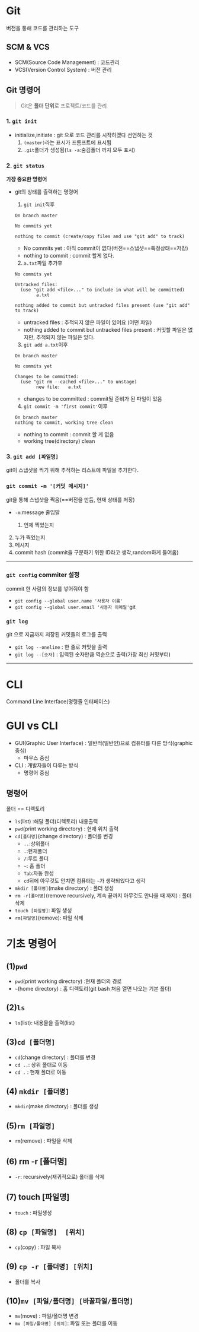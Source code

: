 # Git

버전을 통해 코드를 관리하는 도구



## SCM & VCS

* SCM(Source Code Management) : 코드관리
* VCS(Version Control System) : 버전 관리



## Git 명령어

> Git은 **폴더 단위**로 프로젝트/코드를 관리

### 1. `git init`

* initialize,initiate : git 으로 코드 관리를 시작하겠다 선언하는 것
  1. `(master)`라는 표시가 프롬프트에 표시됨
  2. `.git`폴더가 생성됨(`ls -a`:숨김폴더 까지 모두 표시)



### 2. `git status`

**가장 중요한 명령어**

* git의 상태를 출력하는 명령어

  1. `git init`직후

  ```
  On branch master
  
  No commits yet
  
  nothing to commit (create/copy files and use "git add" to track)
  ```

  * No commits yet : 아직 commit이 없다(버전==스냅샷==특정상태==저장)
  * nothing to commit : commit 할게 없다.

  

  2. `a.txt`파일 추가후

  ```
  No commits yet
  
  Untracked files:
    (use "git add <file>..." to include in what will be committed)
          a.txt
  
  nothing added to commit but untracked files present (use "git add" to track)
  
  ```

  * untracked files : 추적되지 않은 파일이 있어요 (어떤 파일)
  * nothing added to commit but untracked files present : 커밋할 파일은 없지만, 추적되지 않는 파일은 있다.

  3. `git add a.txt`이후

  ```
  On branch master
  
  No commits yet
  
  Changes to be committed:
    (use "git rm --cached <file>..." to unstage)
          new file:   a.txt
  
  ```

  * changes to be committed : commit될 준비가 된 파일이 있음

  4. `git commit -m 'first commit'`이후

  ```
  On branch master
  nothing to commit, working tree clean
  
  ```

  * nothing to commit : commit 할 게 없음
  * working tree(directory) clean 



### 3. `git add [파일명]`

git이 스냅샷을 찍기 위해 추적하는 리스트에 파일을 추가한다.



### `git commit -m '[커밋 메시지]'`

git을 통해 스냅샷을 찍음(==버전을 만듬, 현재 상태를 저장)

* `-m`:message 줄임말

  1. 언제 찍었는지
2. 누가 찍었는지
  3. 메시지
4. commit hash (commit을 구분하기 위한 ID라고 생각,random하게 들어옴)

---

### `git config` commiter 설정

commit 한 사람의 정보를  넣어줘야 함

* `git config --global user.name '사용자 이름'`
* `git config --global user.email '사용자 이메일'`git



### `git log`

git 으로 지금까지 저장된 커밋들의 로그를 출력

* `git log --oneline` : 한 줄로 커밋을 출력
* `git log --[숫자]` : 입력된 숫자만큼 역순으로 출력(가장 최신 커밋부터)



---

# CLI

Command Line Interface(명령줄 인터페이스)

# GUI vs CLI

* GUI(Graphic User Interface) : 일반적(일반인)으로 컴퓨터를 다룬 방식(graphic 중심)
  * 마우스 중심
* CLI : 개발자들이 다루는 방식
  * 명령어 중심



## 명령어

폴더 == 디렉토리

*  `ls`(list) :해달 폴더(디렉토리) 내용출력
*  `pwd`(print working directory) : 현재 위치 출력
*  `cd[폴더명]`(change directory) : 폴더를 변경
   * `..`:상위폴더
   * `.`:현재폴더
   * `/`:루트 폴더
   * `~`: 홈 폴더
   * `Tab`:자동 완성
   * `cd`뒤에 아무것도 안치면 컴퓨터는 `~`가 생략되었다고 생각
*  `mkdir [폴더명]`(make directory) : 폴더 생성
*  `rm -r[폴더명]`(remove recursively, 계속 끝까지 아무것도 안나올 때 까지) : 폴더 삭제 
*  `touch [파일명]`: 파일 생성
*  `rm[파일명]`(remove): 파일 삭제



# 기초 명령어

## (1)`pwd`

* `pwd`(print working directory) :현재 폴더의 경로
* `~`(home directory) : 홈 디렉토리(git bash 처음 열면 나오는 기본 폴더)



## (2)`ls`

* `ls`(list): 내용물을 출력(list)



## (3)`cd [폴더명]`

* `cd`(change directory) : 폴더를 변경
* `cd ..`: 상위 폴더로 이동
* `cd .` : 현재 폴더로 이동



## (4) `mkdir [폴더명]`

* `mkdir`(make directory) : 폴더를 생성



## (5)`rm [파일명]`

* `rm`(remove) : 파일을 삭제



## (6) rm -r [폴더명]

* `-r`: recursively(재귀적으로) 폴더를 삭제



## (7) touch [파일명]

* `touch` : 파일생성



## (8) `cp [파일명]  [위치]`

* `cp`(copy) : 파일 복사



## (9) `cp -r [폴더명] [위치]`

* 폴더를 복사



## (10)`mv [파일/폴더명] [바꿀파일/폴더명]`

* `mv`(move) : 파일/폴더명 변경
* `mv [파일/폴더명] [위치]`: 파일 또는 폴더를 이동
